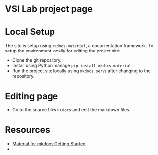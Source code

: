 # VSI Lab project page



# Local Setup
The site is setup using `mkdocs-material`, a documentation framework. To setup the environment locally for editing the project site:
- Clone the git repository.
- Install using Python manage `pip install mkdocs-material`
- Run the project site locally using `mkdocs serve` after changing to the repository.


# Editing page
- Go to the source files in `docs` and edit the markdown files.
  


# Resources
- [Material for mkdocs Getting Started](https://squidfunk.github.io/mkdocs-material/getting-started/)
- []()
